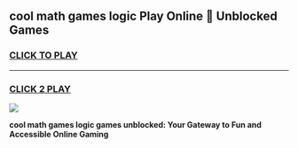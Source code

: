 
## cool math games logic Play Online 👋 Unblocked Games
<h3>
<a href="https://news.freeplayer.one?title=cool_math_games_logic&ref=17CMG">CLICK TO PLAY</a></h3>
<hr>

<h3>
<a href="https://news.freeplayer.one?title=cool_math_games_logic&ref=17CMG">CLICK 2 PLAY</a>
  
</h3>

<a href="https://news.freeplayer.one?title=cool_math_games_logic&ref=17CMG/"><img src="https://clearcache.store/games.png"></a>


**cool math games logic games unblocked: Your Gateway to Fun and Accessible Online Gaming**

